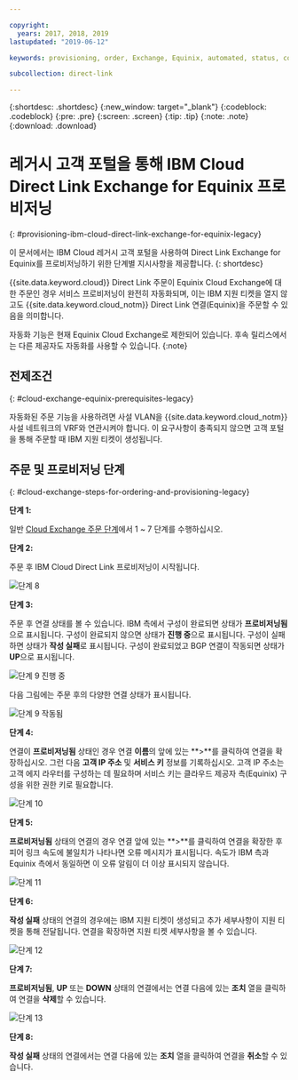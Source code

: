 ```yaml
---

copyright:
  years: 2017, 2018, 2019
lastupdated: "2019-06-12"

keywords: provisioning, order, Exchange, Equinix, automated, status, connection, legacy, customer, portal, Softlayer

subcollection: direct-link

---
```


{:shortdesc: .shortdesc}
{:new_window: target="_blank"}
{:codeblock: .codeblock}
{:pre: .pre}
{:screen: .screen}
{:tip: .tip}
{:note: .note}
{:download: .download}


# 레거시 고객 포털을 통해 IBM Cloud Direct Link Exchange for Equinix 프로비저닝
{: #provisioning-ibm-cloud-direct-link-exchange-for-equinix-legacy}

이 문서에서는 IBM Cloud 레거시 고객 포털을 사용하여 Direct Link Exchange for Equinix를 프로비저닝하기 위한 단계별 지시사항을 제공합니다.
{: shortdesc}

{{site.data.keyword.cloud}} Direct Link 주문이 Equinix Cloud Exchange에 대한 주문인 경우 서비스 프로비저닝이 완전히 자동화되며, 이는 IBM 지원 티켓을 열지 않고도 {{site.data.keyword.cloud_notm}} Direct Link 연결(Equinix)을 주문할 수 있음을 의미합니다.

자동화 기능은 현재 Equinix Cloud Exchange로 제한되어 있습니다. 후속 릴리스에서는 다른 제공자도 자동화를 사용할 수 있습니다.
{:note}

## 전제조건
{: #cloud-exchange-equinix-prerequisites-legacy}

자동화된 주문 기능을 사용하려면 사설 VLAN을 {{site.data.keyword.cloud_notm}} 사설 네트워크의 VRF와 연관시켜야 합니다. 이 요구사항이 충족되지 않으면 고객 포털을 통해 주문할 때 IBM 지원 티켓이 생성됩니다.

## 주문 및 프로비저닝 단계
{: #cloud-exchange-steps-for-ordering-and-provisioning-legacy}

**단계 1:**

일반 [Cloud Exchange 주문 단계](/docs/infrastructure/direct-link?topic=direct-link-provisioning-ibm-cloud-direct-link-exchange-legacy)에서 1 ~ 7 단계를 수행하십시오.

**단계 2:**

주문 후 IBM Cloud Direct Link 프로비저닝이 시작됩니다.

![단계 8](/images/Equinix-Step8.png)

**단계 3:**

주문 후 연결 상태를 볼 수 있습니다. IBM 측에서 구성이 완료되면 상태가 **프로비저닝됨**으로 표시됩니다. 구성이 완료되지 않으면 상태가 **진행 중**으로 표시됩니다. 구성이 실패하면 상태가 **작성 실패**로 표시됩니다. 구성이 완료되었고 BGP 연결이 작동되면 상태가 **UP**으로 표시됩니다.

![단계 9 진행 중](/images/Equinix-Step9-InProgress.png)

다음 그림에는 주문 후의 다양한 연결 상태가 표시됩니다.

![단계 9 작동됨](/images/Equinix-Step9-UP.png)

**단계 4:**

연결이 **프로비저닝됨** 상태인 경우 연결 **이름**의 앞에 있는 **>**를 클릭하여 연결을 확장하십시오. 그런 다음 **고객 IP 주소** 및 **서비스 키** 정보를 기록하십시오. 고객 IP 주소는 고객 에지 라우터를 구성하는 데 필요하며 서비스 키는 클라우드 제공자 측(Equinix) 구성을 위한 권한 키로 필요합니다.

![단계 10](/images/Equinix-Step10-Provisioned.png)

**단계 5:**

**프로비저닝됨** 상태의 연결의 경우 연결 앞에 있는 **>**를 클릭하여 연결을 확장한 후 피어 링크 속도에 불일치가 나타나면 오류 메시지가 표시됩니다. 속도가 IBM 측과 Equinix 측에서 동일하면 이 오류 알림이 더 이상 표시되지 않습니다.

![단계 11](/images/Equinix-Step11-PortMismatch.png)

**단계 6:**

**작성 실패** 상태의 연결의 경우에는 IBM 지원 티켓이 생성되고 추가 세부사항이 지원 티켓을 통해 전달됩니다. 연결을 확장하면 지원 티켓 세부사항을 볼 수 있습니다.

![단계 12](/images/Equinix-Step12-CreateFailed.png)

**단계 7:**

**프로비저닝됨**, **UP** 또는 **DOWN** 상태의 연결에서는 연결 다음에 있는 **조치** 열을 클릭하여 연결을 **삭제**할 수 있습니다.

![단계 13](/images/Equinix-Step13-Delete.png)

**단계 8:**

**작성 실패** 상태의 연결에서는 연결 다음에 있는 **조치** 열을 클릭하여 연결을 **취소**할 수 있습니다.
